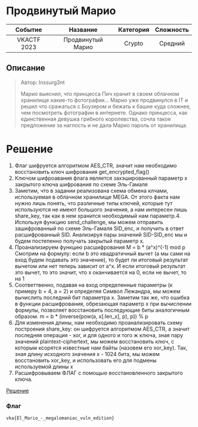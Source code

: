 # Продвинутый Марио

|   Cобытие   | Название | Категория | Сложность |
| :---------: | :------: | :-------: | :-------: |
| VKACTF 2023 | Продвинутый Марио |  Crypto  |  Средний  |

## Описание

>Автор: Inssurg3nt
>
>Марио выяснил, что принцесса Пич хранит в своем облачном хранилище какие-то фотографии... Марио уже продвинулся в IT и решил что сражаться с Боузером и бежать к башне куда сложнее, чем посмотреть фотографии в интернете. Однако принцесса, как единственная девушка грибного королевства, сочла такое предложение за наглость и не дала Марио пароль от хранилища.

# Решение

1. Флаг шифруется алгоритмом AES_CTR, значит нам необходимо восстановить ключ шифрования 
    get_encrypted_flag()
2. Ключом шифроавания флага является захэшированный параметр x закрытого ключа шифрования по схеме Эль-Гамаля
3. Заметим, что в задании реализована схема обмена клчами, используемая в облачном хранилище MEGA. От этого факта нам нужно лишь понять, что различные типы ключей, которые тут используются не имеют большого значения, а нам интересен лишь share_key, так как в нем хранится необходимый нам параметр.4. Используя функцию send_challenge, мы можем отправить зашифрованный по схеме Эль-Гамаля SID_enc, и получить в ответ расшифрованный SID. Анализируя пары значений SID-SID_enc мы и будем постепенно получать закрытый параметр x.
4. Проанализируем функцию расшифрования 
    M = b * (a^x)^(-1) mod p
Смотрим на формулу: если b это квадратичный вычет (а мы сами на вход будем подавать это значение), то будет ли итоговый результат вычетом или нет теперь зависит от a^x. И если итоговый результат это вычет, то это значит, что x оканчивается на 0, если не вычет, то на 1
5. Соответтвенно, подавая на вход определенные параметры (к примеру b = 4, a = 2) и определяя Символ Лежандра, мы можем вычислить последний бит параметра x. Заметим так же, что ошибка в функции расшифрования, обрезающая параметр x при вычислении формулы, позволяет восстановить последующие биты аналогичным образом.
    m = b * (inverse(pow(a, x[:len_x], p), p)) % p
6. Для изменения длины, нам необходимо проанализировать схему построения share_key: он шифруется алгоритмом AES_CTR, а значит последняя операция - xor, и для одного и того ж ключа, зная пару значений plaintext-ciphertext, мы можем восстановить ключ, с которым ксорятся известные нам байты (назовем его xor_key). Так, зная длину исходного значения x - 1024 бита, мы можем восстановить xor_key, и использовать его для подмены используемой длины x
7.  Расшифровываем ФЛАГ с помощью восстановленного закрытого ключа.


[Решение](solve.py)
### Флаг

```
vka{El_Mario_-_megalomaniac_vuln_edition}

```
